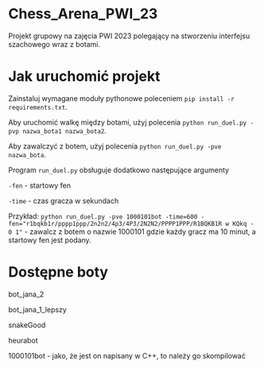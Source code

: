 # Chess_Arena_PWI_23
Projekt grupowy na zajęcia PWI 2023 polegający na stworzeniu interfejsu szachowego wraz z botami.


# Jak uruchomić projekt
Zainstaluj wymagane moduły pythonowe poleceniem `pip install -r requirements.txt`.

Aby uruchomić walkę między botami, użyj polecenia `python run_duel.py -pvp nazwa_bota1 nazwa_bota2`.

Aby zawalczyć z botem, użyj polecenia `python run_duel.py -pve nazwa_bota`.

Program `run_duel.py` obsługuje dodatkowo następujące argumenty

`-fen` - startowy fen

`-time` - czas gracza w sekundach

Przykład: `python run_duel.py -pve 1000101bot -time=600 -fen="r1bqkb1r/pppp1ppp/2n2n2/4p3/4P3/2N2N2/PPPP1PPP/R1BQKB1R w KQkq - 0 1"` - zawalcz z botem o nazwie 1000101 gdzie każdy gracz ma 10 minut, a startowy fen jest podany.

# Dostępne boty
bot_jana_2

bot_jana_1_lepszy

snakeGood

heurabot

1000101bot - jako, że jest on napisany w C++, to należy go skompilować